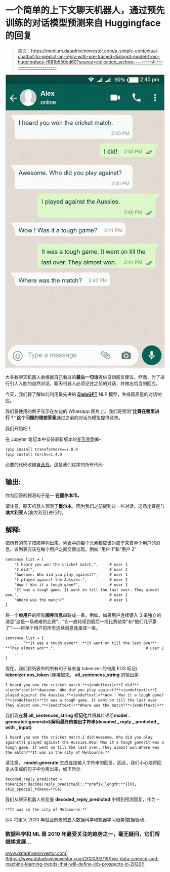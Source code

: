 # 一个简单的上下文聊天机器人，通过预先训练的对话模型预测来自 Huggingface 的回复

> 原文：<https://medium.datadriveninvestor.com/a-simple-contextual-chatbot-to-predict-an-reply-with-pre-trained-dialogpt-model-from-huggingface-f681b550cd60?source=collection_archive---------4----------------------->

![](img/0a143388d8c46622779774113d6af339.png)

大多数聊天机器人会根据自己看过的**最后一句话**提供自动回复建议。然而，为了进行引人入胜的自然对话，聊天机器人必须记住之前的对话，并做出恰当的回应。

今天，我们将了解如何利用最先进的 [**DialoGPT**](https://www.microsoft.com/en-us/research/project/large-scale-pretraining-for-response-generation/) NLP 模型，生成高质量的对话响应。

我们将使用的例子显示在左边的 Whatsapp 图片上。我们将预测“**比赛在哪里进行？”这个问题的理想答案**通过之前的对话为模型提供背景。

我们开始吧！

在 Jupyter 笔记本中安装最新版本的[变形金刚](https://huggingface.co/transformers/)库-

```
!pip install transformers==2.8.0
!pip install torch==1.4.0
```

必要的代码改编自[此处](https://huggingface.co/microsoft/DialoGPT-medium)。这是我们程序的所有代码-

## 输出:

作为回答的预测句子是— **在墨尔本市。**

请注意，聊天机器人预测了**墨尔本**，因为我们之前提到过一些对话，这场比赛是与**澳大利亚人**(澳大利亚)进行的。

## 解释:

把所有的句子按顺序列出来。列表中的每个元素都应该对应于来自单个用户的消息。该列表应该在每个用户之间交替出现。例如:“用户 1”和“用户 2”

```
sentence_list = [
    "I heard you won the cricket match.",     # user 1
    "I did!",                                 # user 2
    "Awesome. Who did you play against?",     # user 1
    "I played against the Aussies.",          # user 2
    "Wow ! Was it a tough game?",             # user 1
    "It was a tough game. It went on till the last over. They almost won.",                                        # user 2
    "Where was the match?"                    # user 1
]
```

将一个**单用户**的所有**顺序消息**串联成一条。例如，如果用户连续键入 3 条独立的消息“这是一场艰难的比赛”，“它一直持续到最后一场比赛结束”和“他们几乎赢了”——将单个用户的所有连续消息连接成一条。

```
sentence_list = [
    ... "**It was a tough game**. **It went on till the last over**. **They almost won**.",                                        # user 2
    ....
]
```

现在，我们将列表中的所有句子与来自 tokenizer 的句尾 EOS 标记( **tokenizer.eos_token** )连接起来。 **all_sentences_string** 的输出是-

```
I heard you won the cricket match.**<|endoftext|>**I did!**<|endoftext|>**Awesome. Who did you play against?**<|endoftext|>**I played against the Aussies.**<|endoftext|>**Wow ! Was it a tough game?**<|endoftext|>**It was a tough game. It went on till the last over. They almost won.**<|endoftext|>**Where was the match?**<|endoftext|>**
```

我们现在**将 **all_sentences_string** 标记化**并将其传递给**model . generate**to**generate&解码最终的输出字符串(**decoded _ reply _ predicted _ with _ input**)**

```
I heard you won the cricket match.I did!Awesome. Who did you play against?I played against the Aussies.Wow! Was it a tough game?It was a tough game. It went on till the last over. They almost won.Where was the match?**It was in the city of Melbourne.**
```

请注意， **model.generate** 生成连接输入字符串的回复。因此，我们小心地将回复从生成的句子中分离出来，如下所示

```
decoded_reply_predicted = tokenizer.decode(reply_predicted[:,**prefix_length:**][0], skip_special_tokens=True)
```

我们从聊天机器人的变量 **decoded_reply_predicted** 中得到预测回复，作为 **-**

```
**It was in the city of Melbourne.**
```

[](https://www.datadriveninvestor.com/2020/02/19/five-data-science-and-machine-learning-trends-that-will-define-job-prospects-in-2020/) [## 将定义 2020 年就业前景的五大数据科学和机器学习趋势|数据驱动…

### 数据科学和 ML 是 2019 年最受关注的趋势之一，毫无疑问，它们将继续发展…

www.datadriveninvestor.com](https://www.datadriveninvestor.com/2020/02/19/five-data-science-and-machine-learning-trends-that-will-define-job-prospects-in-2020/)